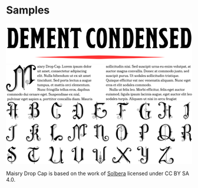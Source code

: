 # Samples

<img src='./images/DementCondensed-Bold.svg' />


<img src='./images/MaisryDC-Regular.svg' />

<img src='./images/MaisryDCglyphs.svg' />

Maisry Drop Cap is based on the work of [Solbera](https://www.reddit.com/r/UnearthedArcana/comments/3vpphx/5e_font_package_embeddable_cc_edition/) licensed under CC BY SA 4.0.
